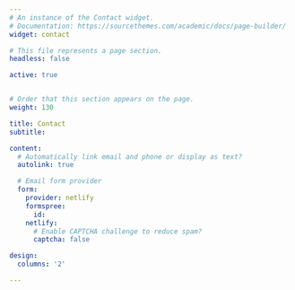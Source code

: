 ```yaml
---
# An instance of the Contact widget.
# Documentation: https://sourcethemes.com/academic/docs/page-builder/
widget: contact

# This file represents a page section.
headless: false

active: true


# Order that this section appears on the page.
weight: 130

title: Contact
subtitle:

content:
  # Automatically link email and phone or display as text?
  autolink: true

  # Email form provider
  form:
    provider: netlify
    formspree:
      id:
    netlify:
      # Enable CAPTCHA challenge to reduce spam?
      captcha: false

design:
  columns: '2'

---
```

